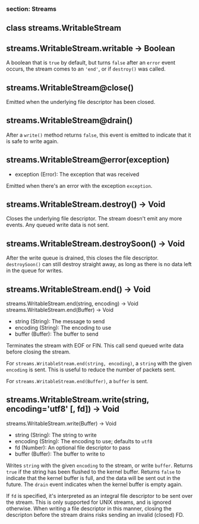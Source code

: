 
### section: Streams
## class streams.WritableStream

 


## streams.WritableStream.writable -> Boolean

A boolean that is `true` by default, but turns `false` after an `error` event occurs, the stream comes to an `'end'`, or if `destroy()` was called.




## streams.WritableStream@close()


Emitted when the underlying file descriptor has been closed.

 




## streams.WritableStream@drain()

After a `write()` method returns `false`, this event is emitted to indicate that it is safe to write again.

 



## streams.WritableStream@error(exception)
- exception (Error): The exception that was received

Emitted when there's an error with the exception `exception`.

 



## streams.WritableStream.destroy() -> Void

Closes the underlying file descriptor. The stream doesn't emit any more events. Any queued write data is not sent.





## streams.WritableStream.destroySoon() -> Void

After the write queue is drained, this closes the file descriptor. `destroySoon()` can still destroy straight away, as long as there is no data left in the queue for writes.


 


## streams.WritableStream.end() -> Void
streams.WritableStream.end(string, encoding) -> Void
streams.WritableStream.end(Buffer) -> Void
- string (String): The message to send
- encoding (String): The encoding to use
- buffer (Buffer):  The buffer to send

Terminates the stream with EOF or FIN. This call send queued write data before closing the stream.

For `streams.WritableStream.end(string, encoding)`, a `string` with the given `encoding` is sent. This is useful to reduce the number of packets sent.

For `streams.WritableStream.end(Buffer)`, a `buffer` is sent.





## streams.WritableStream.write(string, encoding='utf8' [, fd]) -> Void
streams.WritableStream.write(Buffer) -> Void
- string (String):  The string to write
- encoding (String):  The encoding to use; defaults to `utf8`
- fd (Number):  An optional file descriptor to pass
- buffer (Buffer): The buffer to write to

Writes `string` with the given `encoding` to the stream, or write `buffer`.  Returns `true` if the string has been flushed to the kernel buffer.  Returns `false` to indicate that the kernel buffer is full, and the data will be sent out in the future. The `drain` event indicates when the kernel buffer is empty again.

If `fd` is specified, it's interpreted as an integral file descriptor to be sent over the stream. This is only supported for UNIX streams, and is ignored otherwise. When writing a file descriptor in this manner, closing the descripton before the stream drains risks sending an invalid (closed) FD.

 


